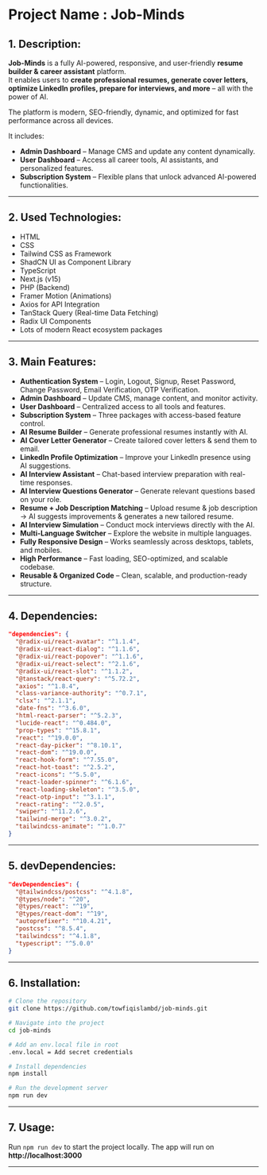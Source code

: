 # Project Name : Job-Minds

## 1. Description:

**Job-Minds** is a fully AI-powered, responsive, and user-friendly **resume
builder & career assistant** platform.  
It enables users to **create professional resumes, generate cover letters,
optimize LinkedIn profiles, prepare for interviews, and more** – all with the
power of AI.

The platform is modern, SEO-friendly, dynamic, and optimized for fast
performance across all devices.

It includes:

- **Admin Dashboard** – Manage CMS and update any content dynamically.
- **User Dashboard** – Access all career tools, AI assistants, and personalized
  features.
- **Subscription System** – Flexible plans that unlock advanced AI-powered
  functionalities.

---

## 2. Used Technologies:

- HTML
- CSS
- Tailwind CSS as Framework
- ShadCN UI as Component Library
- TypeScript
- Next.js (v15)
- PHP (Backend)
- Framer Motion (Animations)
- Axios for API Integration
- TanStack Query (Real-time Data Fetching)
- Radix UI Components
- Lots of modern React ecosystem packages

---

## 3. Main Features:

- **Authentication System** – Login, Logout, Signup, Reset Password, Change
  Password, Email Verification, OTP Verification.
- **Admin Dashboard** – Update CMS, manage content, and monitor activity.
- **User Dashboard** – Centralized access to all tools and features.
- **Subscription System** – Three packages with access-based feature control.
- **AI Resume Builder** – Generate professional resumes instantly with AI.
- **AI Cover Letter Generator** – Create tailored cover letters & send them to
  email.
- **LinkedIn Profile Optimization** – Improve your LinkedIn presence using AI
  suggestions.
- **AI Interview Assistant** – Chat-based interview preparation with real-time
  responses.
- **AI Interview Questions Generator** – Generate relevant questions based on
  your role.
- **Resume + Job Description Matching** – Upload resume & job description → AI
  suggests improvements & generates a new tailored resume.
- **AI Interview Simulation** – Conduct mock interviews directly with the AI.
- **Multi-Language Switcher** – Explore the website in multiple languages.
- **Fully Responsive Design** – Works seamlessly across desktops, tablets, and
  mobiles.
- **High Performance** – Fast loading, SEO-optimized, and scalable codebase.
- **Reusable & Organized Code** – Clean, scalable, and production-ready
  structure.

---

## 4. Dependencies:

```json
"dependencies": {
  "@radix-ui/react-avatar": "^1.1.4",
  "@radix-ui/react-dialog": "^1.1.6",
  "@radix-ui/react-popover": "^1.1.6",
  "@radix-ui/react-select": "^2.1.6",
  "@radix-ui/react-slot": "^1.1.2",
  "@tanstack/react-query": "^5.72.2",
  "axios": "^1.8.4",
  "class-variance-authority": "^0.7.1",
  "clsx": "^2.1.1",
  "date-fns": "^3.6.0",
  "html-react-parser": "^5.2.3",
  "lucide-react": "^0.484.0",
  "prop-types": "^15.8.1",
  "react": "^19.0.0",
  "react-day-picker": "^8.10.1",
  "react-dom": "^19.0.0",
  "react-hook-form": "^7.55.0",
  "react-hot-toast": "^2.5.2",
  "react-icons": "^5.5.0",
  "react-loader-spinner": "^6.1.6",
  "react-loading-skeleton": "^3.5.0",
  "react-otp-input": "^3.1.1",
  "react-rating": "^2.0.5",
  "swiper": "^11.2.6",
  "tailwind-merge": "^3.0.2",
  "tailwindcss-animate": "^1.0.7"
}
```

---

## 5. devDependencies:

```json
"devDependencies": {
  "@tailwindcss/postcss": "^4.1.8",
  "@types/node": "^20",
  "@types/react": "^19",
  "@types/react-dom": "^19",
  "autoprefixer": "^10.4.21",
  "postcss": "^8.5.4",
  "tailwindcss": "^4.1.8",
  "typescript": "^5.0.0"
}
```

---

## 6. Installation:

```bash
# Clone the repository
git clone https://github.com/towfiqislambd/job-minds.git

# Navigate into the project
cd job-minds

# Add an env.local file in root
.env.local = Add secret credentials

# Install dependencies
npm install

# Run the development server
npm run dev
```

---

## 7. Usage:

Run `npm run dev` to start the project locally. The app will run on
**http://localhost:3000**

---

